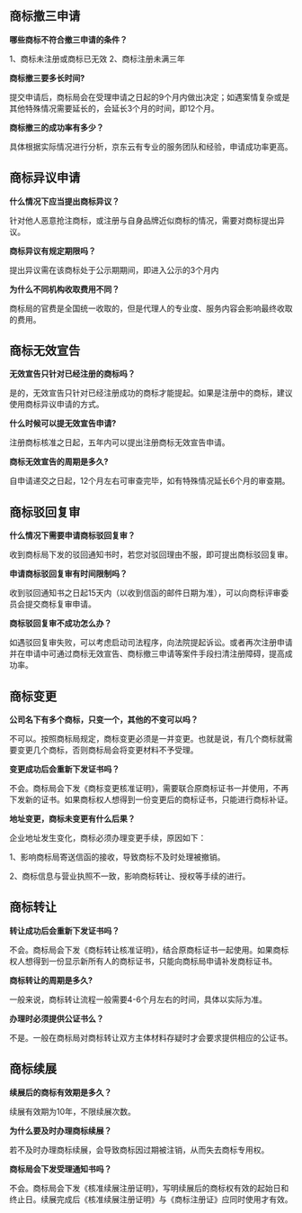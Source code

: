 ## 商标撤三申请
**哪些商标不符合撤三申请的条件？**

1、商标未注册或商标已无效  2、商标注册未满三年

**商标撤三要多长时间?**

提交申请后，商标局会在受理申请之日起的9个月内做出决定；如遇案情复杂或是其他特殊情况需要延长的，会延长3个月的时间，即12个月。

**商标撤三的成功率有多少？**

具体根据实际情况进行分析，京东云有专业的服务团队和经验，申请成功率更高。

## 商标异议申请

**什么情况下应当提出商标异议？**

针对他人恶意抢注商标，或注册与自身品牌近似商标的情况，需要对商标提出异议。

**商标异议有规定期限吗？**

提出异议需在该商标处于公示期期间，即进入公示的3个月内

**为什么不同机构收取费用不同？**

商标局的官费是全国统一收取的，但是代理人的专业度、服务内容会影响最终收取的费用。

## 商标无效宣告

**无效宣告只针对已经注册的商标吗？**

是的，无效宣告只针对已经注册成功的商标才能提起。如果是注册中的商标，建议使用商标异议申请的方式。

**什么时候可以提无效宣告申请?**

注册商标核准之日起，五年内可以提出注册商标无效宣告申请。

**商标无效宣告的周期是多久?**

自申请递交之日起，12个月左右可审查完毕，如有特殊情况延长6个月的审查期。

## 商标驳回复审

**什么情况下需要申请商标驳回复审？**

收到商标局下发的驳回通知书时，若您对驳回理由不服，即可提出商标驳回复审。

**申请商标驳回复审有时间限制吗？**

收到驳回通知书之日起15天内（以收到信函的邮件日期为准），可以向商标评审委员会提交商标复审申请。

**商标驳回复审不成功怎么办？**

如遇驳回复审失败，可以考虑启动司法程序，向法院提起诉讼。或者再次注册申请并在申请中可通过商标无效宣告、商标撤三申请等案件手段扫清注册障碍，提高成功率。

## 商标变更

**公司名下有多个商标，只变一个，其他的不变可以吗？**

不可以。按照商标局规定，商标变更必须是一并变更。也就是说，有几个商标就需要变更几个商标，否则商标局会将变更材料不予受理。

**变更成功后会重新下发证书吗？**

不会。商标局会下发《商标变更核准证明》，需要联合原商标证书一并使用，不再下发新的证书。如果商标权人想得到一份变更后的商标证书，只能进行商标补证。

**地址变更，商标未变更有什么后果？**

企业地址发生变化，商标必须办理变更手续，原因如下：

1、影响商标局寄送信函的接收，导致商标不及时处理被撤销。

2、商标信息与营业执照不一致，影响商标转让、授权等手续的进行。

## 商标转让

**转让成功后会重新下发证书吗？**

不会。商标局会下发《商标转让核准证明》，结合原商标证书一起使用。如果商标权人想得到一份显示新所有人的商标证书，只能向商标局申请补发商标证书。

**商标转让的周期是多久?**

一般来说，商标转让流程一般需要4-6个月左右的时间，具体以实际为准。

**办理时必须提供公证书么？**

不是。一般在商标局对商标转让双方主体材料存疑时才会要求提供相应的公证书。

## 商标续展

**续展后的商标有效期是多久？**

续展有效期为10年，不限续展次数。

**为什么要及时办理商标续展？**

若不及时办理商标续展，会导致商标因过期被注销，从而失去商标专用权。

**商标局会下发受理通知书吗？**

不会。商标局会下发《核准续展注册证明》，写明续展后的商标权有效的起始日和终止日。续展完成后《核准续展注册证明》与《商标注册证》应同时使用才有效。

